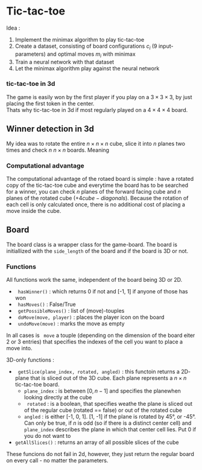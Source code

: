 # Tic-tac-toe

Idea :
1. Implement the minimax algorithm to play tic-tac-toe
2. Create a dataset, consisting of board configurations $c_i$ (9 input-parameters) and optimal moves $m_i$ with minimax 
3. Train a neural network with that dataset
4. Let the minimax algorithm play against the neural network


### tic-tac-toe in 3d
The game is easily won by the first player if you play on a $3 \times 3 \times 3$, by just placing the first token in the center. <br>
Thats why tic-tac-toe in 3d if most regularly played on a $4 \times 4 \times 4$ board.


## Winner detection in 3d

My idea was to rotate the entire $n \times n\times n$ cube, slice it into $n$ planes two times and check $n$ $n \times n$ boards. Meaning


### Computational advantage
The computational advantage of the rotaed board is simple : have a rotated copy of the tic-tac-toe cube and everytime the board
has to be searched for a winner, you can check $n$ planes of the forward facing cube and $n$ planes of the rotated cube ($+4 cube-diagonals$).
Because the rotation of each cell is only calculated once, there is no additional cost of placing a move inside the cube. <br>


## Board
The board class is a wrapper class for the game-board. The board is initiallized with the `side_length` of the board and if the board is $3\text{D}$ or not.

### Functions
All functions work the same, independent of the board being $3\text{D}$ or $2\text{D}$.
- ` hasWinner()` : which returns 0 if not and [-1, 1] if anyone of those has won 
- ` hasMoves()` : False/True
- ` getPossibleMoves()` : list of (move)-touples
- ` doMove(move, player)` : places the player icon on the board
- ` undoMove(move)` : marks the move as empty

In all cases is ` move` a touple (depending on the dimension of the board eiter 2 or 3 entries) that specifies the indexes of the cell you want to place a move into. <br>

$3\text{D}$-only functions : 
- ` getSlice(plane_index, rotated, angled)` : this functoin returns a $2\text{D}$-plane that is sliced out of the $3\text{D}$ cube. Each plane represents a $n \times n$ tic-tac-toe board.
  - `plane_index` : is between $[0, n-1]$ and specifies the planewhen looking directly at the cube
  - ` rotated` : is a boolean, that specifies weathe the plane is sliced out of the regular cube (rotated == false) or out of the rotated cube 
  - `angled` :  is either [-1, 0, 1]. [1, -1] if the plane is rotated by 45°, or -45°. Can only be true, if $n$ is odd (so if there is a distinct center cell) and `plane_index` describes the plane in which that center cell lies. Put 0 if you do not want to
- `getAllSlices()` : returns an array of all possible slices of the cube

These funcions do not fail in 2d, however, they just return the regular board on every call - no matter the parameters.